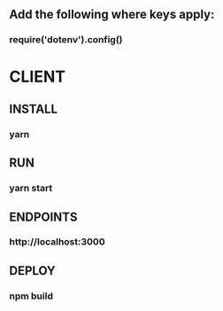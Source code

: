 ## Add the following where keys apply:
### require('dotenv').config()

# CLIENT
## INSTALL 
### yarn 

## RUN 
### yarn start  

## ENDPOINTS 
### http://localhost:3000

## DEPLOY 
### npm build
